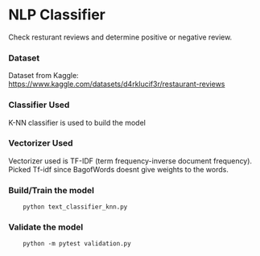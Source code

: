 # NLP Classifier 

Check resturant reviews and determine positive or negative review.

### Dataset
Dataset from Kaggle: https://www.kaggle.com/datasets/d4rklucif3r/restaurant-reviews

### Classifier Used
K-NN classifier is used to build the model

### Vectorizer Used
Vectorizer used is TF-IDF (term frequency-inverse document frequency). 
Picked Tf-idf since BagofWords doesnt give weights to the words.

### Build/Train the model
        python text_classifier_knn.py

### Validate the model
        python -m pytest validation.py 

